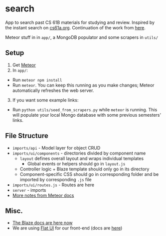 # search
App to search past CS 61B materials for studying and review. Inspired by the instant search on [cs61a.org](cs61a.org). Continuation of the work from [here](https://github.com/colbyguan/search61b).

Meteor stuff in in `app/`, a MongoDB populator and some scrapers in `utils/`

## Setup
1. Get [Meteor](https://www.meteor.com/install)
2. In `app/`:
  - Run `meteor npm install`
  - Run `meteor`. You can keep this running as you make changes; Meteor automatically refreshes the web server.
3. If you want some example links: 
  - Run `python utils/seed_from_scrapers.py` while `meteor` is running. This will populate your local Mongo database with some previous semesters' links.

## File Structure
- `imports/api` - Model layer for object CRUD
- `imports/ui/components` - directories divided by component name
  - `layout` defines overall layout and wraps individual templates
    - Global events or helpers should go in `layout.js`
  - Controller logic + Blaze template should only go in its directory
  - Component-specific CSS should go in corresponding folder and be imported by corresponding `.js` file
- `imports/ui/routes.js` - Routes are here
- `server` - imports
- [More notes from Meteor docs](https://guide.meteor.com/structure.html)

## Misc.
- [The Blaze docs are here now](http://blazejs.org/guide/introduction.html)
- We are using [Flat UI](http://designmodo.github.io/Flat-UI/) for our front-end (docs are [here](https://designmodo.github.io/Flat-UI/docs/components.html))




